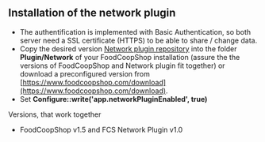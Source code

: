 ## Installation of the network plugin

* The authentification is implemented with Basic Authentication, so both server need a SSL certificate (HTTPS) to be able to share / change data.
* Copy the desired version [Network plugin repository](https://github.com/foodcoopshop/fcs-network) into the folder **Plugin/Network** of your FoodCoopShop installation (assure the the versions of FoodCoopShop and Network plugin fit together) or download a preconfigured version from [https://www.foodcoopshop.com/download](https://www.foodcoopshop.com/download).
* Set **Configure::write('app.networkPluginEnabled', true)**

Versions, that work together
* FoodCoopShop v1.5 and FCS Network Plugin v1.0